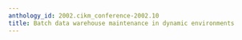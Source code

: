 ```yaml
---
anthology_id: 2002.cikm_conference-2002.10
title: Batch data warehouse maintenance in dynamic environments
---
```

